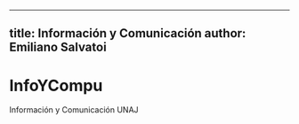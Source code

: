 
---
title: Información y Comunicación
author: Emiliano Salvatoi
--
# InfoYCompu
Información y Comunicación UNAJ
